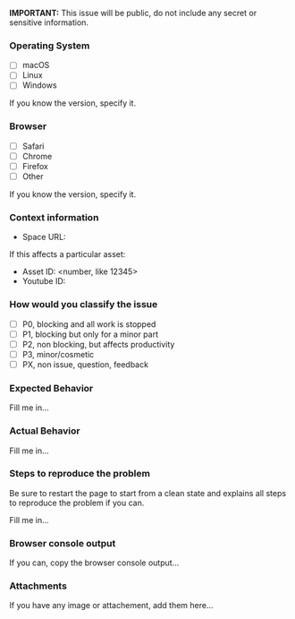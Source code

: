 **IMPORTANT:** This issue will be public, do not include any secret or sensitive information.

### Operating System

- [ ] macOS
- [ ] Linux
- [ ] Windows

If you know the version, specify it.

### Browser

- [ ] Safari
- [ ] Chrome
- [ ] Firefox
- [ ] Other

If you know the version, specify it.

### Context information

- Space URL: <copy paste full URL>

If this affects a particular asset:

- Asset ID: <number, like 12345>
- Youtube ID: <youtube id>

### How would you classify the issue

- [ ] P0, blocking and all work is stopped
- [ ] P1, blocking but only for a minor part
- [ ] P2, non blocking, but affects productivity
- [ ] P3, minor/cosmetic
- [ ] PX, non issue, question, feedback

### Expected Behavior

Fill me in...

### Actual Behavior

Fill me in...

### Steps to reproduce the problem

Be sure to restart the page to start from a clean state and explains all steps to reproduce the problem if you can.

Fill me in...

### Browser console output

If you can, copy the browser console output...

### Attachments

If you have any image or attachement, add them here...
